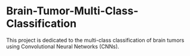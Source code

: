 # Brain-Tumor-Multi-Class-Classification
This project is dedicated to the multi-class classification of brain tumors using Convolutional Neural Networks (CNNs).
